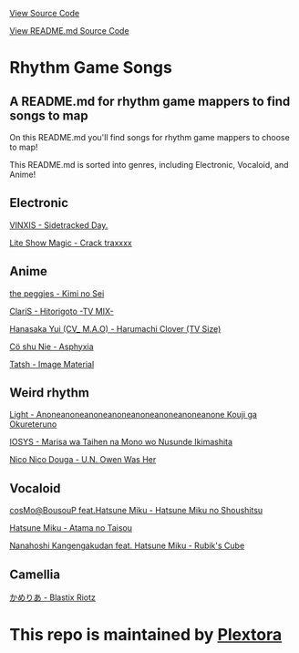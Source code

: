 [View Source Code](https://github.com/Plextora/rhythm-game-songs/blob/gh-pages/index.html)

[View README.md Source Code](https://raw.githubusercontent.com/Plextora/rhythm-game-songs/gh-pages/README.md)

Rhythm Game Songs
=================

A README.md for rhythm game mappers to find songs to map
------------------------------------------------------

On this README.md you'll find songs for rhythm game mappers to choose to map!

This README.md is sorted into genres, including Electronic, Vocaloid, and Anime!

Electronic
----------

[VINXIS - Sidetracked Day.](https://plextora.github.io/rhythm-game-songs/Songs/Sidetracked%20Day.mp3)

[Lite Show Magic - Crack traxxxx](https://plextora.github.io/rhythm-game-songs/Songs/Crack%20Traxxxx.mp3)

Anime
-----

[the peggies - Kimi no Sei](https://plextora.github.io/rhythm-game-songs/Songs/the%20peggies%20-%20Kimi%20no%20Sei.mp3)

[ClariS - Hitorigoto -TV MIX-](https://plextora.github.io/rhythm-game-songs/Songs/Hitorigoto.mp3)

[Hanasaka Yui (CV\_ M.A.O) - Harumachi Clover (TV Size)](https://plextora.github.io/rhythm-game-songs/Songs/Harumachi%20Clover%20.mp3)

[Cö shu Nie - Asphyxia](https://plextora.github.io/rhythm-game-songs/Songs/Asphyxia.mp3)

[Tatsh - Image Material](https://plextora.github.io/rhythm-game-songs/Songs/image-material.mp3)

Weird rhythm
------------

[Light - Anoneanoneanoneanoneanoneanoneanoneanone Kouji ga Okureteruno](https://plextora.github.io/rhythm-game-songs/Songs/Anoneanoneanone%20Kouji%20ga%20Okureteruno.mp3)

[IOSYS - Marisa wa Taihen na Mono wo Nusunde Ikimashita](https://plextora.github.io/rhythm-game-songs/Songs/Marisa%20wa%20Taihen%20na%20Mono%20wo%20Nusunde%20Ikimashita.mp3)

[Nico Nico Douga - U.N. Owen Was Her](https://plextora.github.io/rhythm-game-songs/Songs/U.N.%20Owen%20Was%20Her.mp3)

Vocaloid
--------

[cosMo@BousouP feat.Hatsune Miku - Hatsune Miku no Shoushitsu](https://plextora.github.io/rhythm-game-songs/Songs/shousitu.mp3)

[Hatsune Miku - Atama no Taisou](https://plextora.github.io/rhythm-game-songs/Songs/atama%20no%20taisou.mp3)

[Nanahoshi Kangengakudan feat. Hatsune Miku - Rubik's Cube](https://plextora.github.io/rhythm-game-songs/Songs/Rubik's%20Cube.mp3)

Camellia
--------

[かめりあ - Blastix Riotz](https://plextora.github.io/rhythm-game-songs/Songs/Camellia%20-%20Blastix%20Riotz.mp3)

# This repo is maintained by [Plextora](https://github.com/Plextora)
